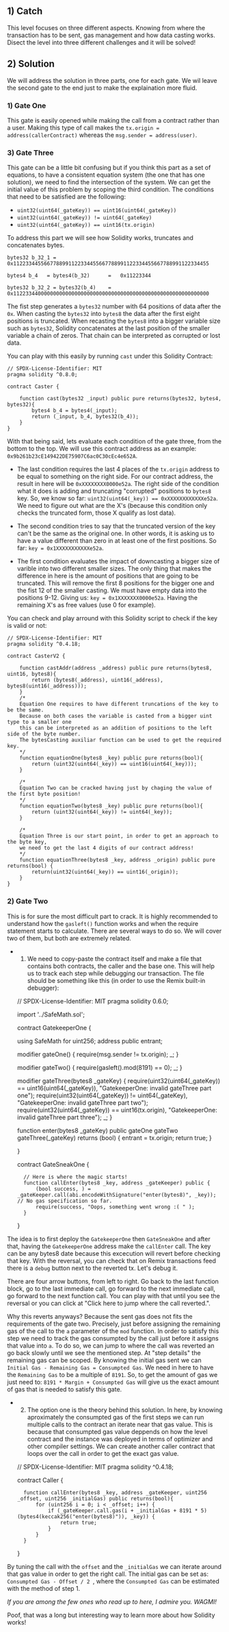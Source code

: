 ## 1) Catch
This level focuses on three different aspects. Knowing from where the transaction has to be sent, gas management and how data casting works. Disect the level into three different challenges and it will be solved!

## 2) Solution
We will address the solution in three parts, one for each gate. We wil leave the second gate to the end just to make the explaination more fluid.

### 1) **Gate One**
This gate is easily opened while making the call from a contract rather than a user. Making this type of call makes the ```tx.origin = address(callerContract)``` whereas the ```msg.sender = address(user)```.

### 3) **Gate Three**
This gate can be a little bit confusing but if you think this part as a set of equations, to have a consistent equation system (the one that has one solution), we need to find the intersection of the system. We can get the initial value of this problem by scoping the third condition. The conditions that need to be satisfied are the following:

- ```uint32(uint64(_gateKey)) == uint16(uint64(_gateKey)) ```
- ```uint32(uint64(_gateKey)) != uint64(_gateKey) ```
- ```uint32(uint64(_gateKey)) == uint16(tx.origin) ```

To address this part we will see how Solidity works, truncates and concatenates bytes.

```bytes32 b_32_1 = 0x1122334455667788991122334455667788991122334455667788991122334455 ```

```bytes4 b_4   = bytes4(b_32)      =   0x11223344 ```

```bytes32 b_32_2 = bytes32(b_4)    =   0x1122334400000000000000000000000000000000000000000000000000000000 ```


The fist step generates a ```bytes32``` number with 64 positions of data after the ```0x```. When casting the ```bytes32``` into ```bytes8``` the data after the first eight positions is truncated. When recasting the ```bytes8``` into a bigger variable size such as ```bytes32```, Solidity concatenates at the last position of the smaller variable a chain of zeros. That chain can be interpreted as corrupted or lost data.

You can play with this easily by running ```cast``` under this Solidity Contract:

    // SPDX-License-Identifier: MIT
    pragma solidity ^0.8.0;

    contract Caster {

        function cast(bytes32 _input) public pure returns(bytes32, bytes4, bytes32){
            bytes4 b_4 = bytes4(_input);
            return (_input, b_4, bytes32(b_4));
        }
    }   


With that being said, lets evaluate each condition of the gate three, from the bottom to the top. We will use this contract address as an example: ```0x9b261b23cE149422DE75907C6ac0C30cEc4e652A```.

- The last condition requires the last 4 places of the ```tx.origin``` address to be equal to something on the right side. For our contract address, the result in here will be ```0xXXXXXXXX0000e52a```.
The right side of the condition what it does is adding and truncating "corrupted" positions to ```bytes8``` key. So, we know so far: ```uint32(uint64(_key)) == 0xXXXXXXXXXXXXe52a```. We need to figure out what are the X's (because this condition only checks the truncated form, those X qualify as lost data).

- The second condition tries to say that the truncated version of the key can't be the same as the original one. In other words, it is asking us to have a value different than zero in at least one of the first positions.
So far: ```key = 0x1XXXXXXXXXXXe52a```.

- The first condition evaluates the impact of downcasting a bigger size of varible into two different smaller sizes. The only thing that makes the difference in here is the amount of positions that are going to be truncated. This will remove the first 8 positions for the bigger one and the fist 12 of the smaller casting. We must have empty data into the positions 9-12.
Giving us: ```key = 0x1XXXXXXX0000e52a```. Having the remaining X's as free values (use 0 for example).

You can check and play arround with this Solidity script to check if the key is valid or not:

    // SPDX-License-Identifier: MIT
    pragma solidity ^0.4.18;

    contract CasterV2 {

        function castAddr(address _address) public pure returns(bytes8, uint16, bytes8){
            return (bytes8(_address), uint16(_address), bytes8(uint16(_address)));
        }
        /* 
        Equation One requires to have different truncations of the key to be the same.
        Because on both cases the variable is casted from a bigger uint type to a smaller one
        this can be interpreted as an addition of positions to the left side of the byte number.
        The bytesCasting auxiliar function can be used to get the required key.    
        */
        function equationOne(bytes8 _key) public pure returns(bool){
            return (uint32(uint64(_key)) == uint16(uint64(_key)));
        }

        /*
        Equation Two can be cracked having just by chaging the value of the first byte position! 
        */
        function equationTwo(bytes8 _key) public pure returns(bool){
            return (uint32(uint64(_key)) != uint64(_key));
        }    

        /*
        Equation Three is our start point, in order to get an approach to the byte key,
        we need to get the last 4 digits of our contract address! 
        */
        function equationThree(bytes8 _key, address _origin) public pure returns(bool) {
            return(uint32(uint64(_key)) == uint16(_origin));
        }
    }

### 2) **Gate Two**
This is for sure the most difficult part to crack. It is highly recommended to understand how the ```gasleft()``` function works and when the require statement starts to calculate. There are several ways to do so. We will cover two of them, but both are extremely related.

- 1) We need to copy-paste the contract itself and make a file that contains both contracts, the caller and the base one. This will help us to track each step while debugging our transaction. The file should be something like this (in order to use the Remix built-in debugger):

    // SPDX-License-Identifier: MIT
    pragma solidity 0.6.0;

    import '../SafeMath.sol';

    contract GatekeeperOne {

    using SafeMath for uint256;
    address public entrant;

    modifier gateOne() {
        require(msg.sender != tx.origin);
        _;
    }

    modifier gateTwo() {
        require(gasleft().mod(8191) == 0);
        _;
    }

    modifier gateThree(bytes8 _gateKey) {
        require(uint32(uint64(_gateKey)) == uint16(uint64(_gateKey)), "GatekeeperOne: invalid gateThree part one");
        require(uint32(uint64(_gateKey)) != uint64(_gateKey), "GatekeeperOne: invalid gateThree part two");
        require(uint32(uint64(_gateKey)) == uint16(tx.origin), "GatekeeperOne: invalid gateThree part three");
        _;
    }

    function enter(bytes8 _gateKey) public gateOne gateTwo gateThree(_gateKey) returns (bool) {
        entrant = tx.origin;
        return true;
    }

    }

    contract GateSneakOne {

        // Here is where the magic starts!
        function callEnter(bytes8 _key, address _gateKeeper) public {
            (bool success, ) = _gateKeeper.call(abi.encodeWithSignature("enter(bytes8)", _key)); // No gas specification so far.
            require(success, "Oops, something went wrong :( " );
        }

    }

The idea is to first deploy the ```GatekeeperOne``` then ```GateSneakOne``` and after that, having the ```GatekeeperOne``` address make the ```callEnter``` call. The key can be any bytes8 date because this excecution will revert before checking that key. With the reversal, you can check that on Remix transactions feed there is a ```debug``` button next to the reverted tx. Let's debug it. 

There are four arrow buttons, from left to right. Go back to the last function block, go to the last immediate call, go forward to the next immediate call, go forward to the next function call. You can play with that until you see the reversal or you can click at "Click here to jump where the call reverted.".

Why this reverts anyways? Because the sent gas does not fits the requirements of the gate two. Precisely, just before assigning the remaining gas of the call to the ```a``` parameter of the ```mod``` function. In order to satisfy this step we need to track the gas consumpted by the call just before it assigns that value into ```a```. To do so, we can jump to where the call was reverted an go back slowly until we see the mentioned step. At "step details" the remaining gas can be scoped. By knowing the initial gas sent we can ```Initial Gas - Remaining Gas = Consumpted Gas```. We need in here to have the ```Remaining Gas``` to be a multiple of ```8191```. So, to get the amount of gas we just need to: ```8191 * Margin + Consumpted Gas``` will give us the exact amount of gas that is needed to satisfy this gate.

- 2) The option one is the theory behind this solution. In here, by knowing aproximately the consumpted gas of the first steps we can run multiple calls to the contract an iterate near that gas value. This is because that consumpted gas value deppends on how the level contract and the instance was deployed in terms of optimizer and other compiler settings. We can create another caller contract that loops over the call in order to get the exact gas value.


    // SPDX-License-Identifier: MIT
    pragma solidity ^0.4.18;

    contract Caller {

        function callEnter(bytes8 _key, address _gateKeeper, uint256 _offset, uint256 _initialGas) public returns(bool){
            for (uint256 i = 0; i < _offset; i++) {
                if (_gateKeeper.call.gas(i + _initialGas + 8191 * 5)(bytes4(keccak256("enter(bytes8)")), _key)) {
                    return true;
                }
            }
        }        
    
    }

By tuning the call with the ```offset``` and the ```_initialGas``` we can iterate around that gas value in order to get the right call. The initial gas can be set as: ```Consumpted Gas - Offset / 2 ```, where the ```Consumpted Gas``` can be estimated with the method of step 1.

*If you are among the few ones who read up to here, I admire you. WAGMI!*


Poof, that was a long but interesting way to learn more about how Solidity works!